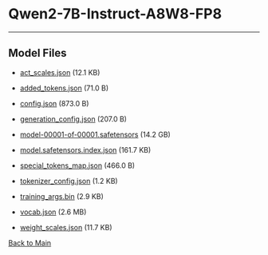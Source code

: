 
# Qwen2-7B-Instruct-A8W8-FP8
---



## Model Files

- [act_scales.json](https://paddlenlp.bj.bcebos.com/models/community/Qwen/Qwen2-7B-Instruct-A8W8-FP8/act_scales.json) (12.1 KB)

- [added_tokens.json](https://paddlenlp.bj.bcebos.com/models/community/Qwen/Qwen2-7B-Instruct-A8W8-FP8/added_tokens.json) (71.0 B)

- [config.json](https://paddlenlp.bj.bcebos.com/models/community/Qwen/Qwen2-7B-Instruct-A8W8-FP8/config.json) (873.0 B)

- [generation_config.json](https://paddlenlp.bj.bcebos.com/models/community/Qwen/Qwen2-7B-Instruct-A8W8-FP8/generation_config.json) (207.0 B)

- [model-00001-of-00001.safetensors](https://paddlenlp.bj.bcebos.com/models/community/Qwen/Qwen2-7B-Instruct-A8W8-FP8/model-00001-of-00001.safetensors) (14.2 GB)

- [model.safetensors.index.json](https://paddlenlp.bj.bcebos.com/models/community/Qwen/Qwen2-7B-Instruct-A8W8-FP8/model.safetensors.index.json) (161.7 KB)

- [special_tokens_map.json](https://paddlenlp.bj.bcebos.com/models/community/Qwen/Qwen2-7B-Instruct-A8W8-FP8/special_tokens_map.json) (466.0 B)

- [tokenizer_config.json](https://paddlenlp.bj.bcebos.com/models/community/Qwen/Qwen2-7B-Instruct-A8W8-FP8/tokenizer_config.json) (1.2 KB)

- [training_args.bin](https://paddlenlp.bj.bcebos.com/models/community/Qwen/Qwen2-7B-Instruct-A8W8-FP8/training_args.bin) (2.9 KB)

- [vocab.json](https://paddlenlp.bj.bcebos.com/models/community/Qwen/Qwen2-7B-Instruct-A8W8-FP8/vocab.json) (2.6 MB)

- [weight_scales.json](https://paddlenlp.bj.bcebos.com/models/community/Qwen/Qwen2-7B-Instruct-A8W8-FP8/weight_scales.json) (11.7 KB)


[Back to Main](../../)